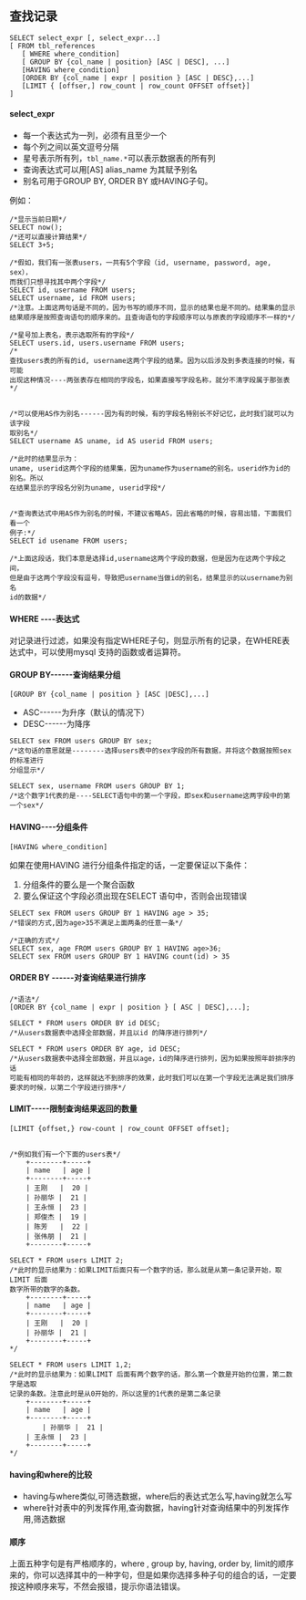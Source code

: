 ## 查找记录

```mysql
SELECT select_expr [, select_expr...] 
[ FROM tbl_references
   [ WHERE where_condition]
   [ GROUP BY {col_name | position} [ASC | DESC], ...]
   [HAVING where_condition]
   [ORDER BY {col_name | expr | position } [ASC | DESC},...]
   [LIMIT { [offser,] row_count | row_count OFFSET offset}]
]
```


#### select_expr

* 每一个表达式为一列，必须有且至少一个
* 每个列之间以英文逗号分隔
* 星号表示所有列，`tbl_name.*`可以表示数据表的所有列
* 查询表达式可以用[AS] alias_name 为其赋予别名
* 别名可用于GROUP BY, ORDER BY 或HAVING子句。

例如：

```mysql
/*显示当前日期*/
SELECT now();
/*还可以直接计算结果*/
SELECT 3+5;

/*假如，我们有一张表users，一共有5个字段（id, username, password, age, sex），
而我们只想寻找其中两个字段*/
SELECT id, username FROM users;
SELECT username, id FROM users;
/*注意。上面这两句话是不同的，因为书写的顺序不同，显示的结果也是不同的。结果集的显示
结果顺序是按照查询语句的顺序来的。且查询语句的字段顺序可以与原表的字段顺序不一样的*/

/*星号加上表名，表示选取所有的字段*/
SELECT users.id, users.username FROM users;
/*
查找users表的所有的id, username这两个字段的结果。因为以后涉及到多表连接的时候，有可能
出现这种情况----两张表存在相同的字段名，如果直接写字段名称，就分不清字段属于那张表
*/


/*可以使用AS作为别名------因为有的时候，有的字段名特别长不好记忆，此时我们就可以为该字段
取别名*/
SELECT username AS uname, id AS userid FROM users;

/*此时的结果显示为：
uname, userid这两个字段的结果集，因为uname作为username的别名，userid作为id的别名。所以
在结果显示的字段名分别为uname, userid字段*/


/*查询表达式中用AS作为别名的时候，不建议省略AS，因此省略的时候，容易出错，下面我们看一个
例子:*/
SELECT id usename FROM users;

/*上面这段话，我们本意是选择id,username这两个字段的数据，但是因为在这两个字段之间，
但是由于这两个字段没有逗号，导致把username当做id的别名，结果显示的以username为别名
id的数据*/

```


#### WHERE ----表达式

对记录进行过滤，如果没有指定WHERE子句，则显示所有的记录，在WHERE表达式中，可以使用mysql
支持的函数或者运算符。



#### GROUP BY------查询结果分组

```mysql
[GROUP BY {col_name | position } [ASC |DESC],...]
```

* ASC------为升序（默认的情况下）
* DESC------为降序

```mysql
SELECT sex FROM users GROUP BY sex;
/*这句话的意思就是--------选择users表中的sex字段的所有数据，并将这个数据按照sex的标准进行
分组显示*/

SELECT sex, username FROM users GROUP BY 1;
/*这个数字1代表的是----SELECT语句中的第一个字段，即sex和username这两字段中的第一个sex*/

```

#### HAVING----分组条件

```mysql
[HAVING where_condition]
```

如果在使用HAVING 进行分组条件指定的话，一定要保证以下条件：

1. 分组条件的要么是一个聚合函数
2. 要么保证这个字段必须出现在SELECT 语句中，否则会出现错误


```mysql
SELECT sex FROM users GROUP BY 1 HAVING age > 35;
/*错误的方式,因为age>35不满足上面两条的任意一条*/

/*正确的方式*/
SELECT sex, age FROM users GROUP BY 1 HAVING age>36;
SELECT sex FROM users GROUP BY 1 HAVING count(id) > 35
```


#### ORDER BY ------对查询结果进行排序

```mysql
/*语法*/
[ORDER BY {col_name | expr | position } [ ASC | DESC],...];

SELECT * FROM users ORDER BY id DESC;
/*从users数据表中选择全部数据，并且以id 的降序进行排列*/

SELECT * FROM users ORDER BY age, id DESC;
/*从users数据表中选择全部数据，并且以age，id的降序进行排列，因为如果按照年龄排序的话
可能有相同的年龄的，这样就达不到排序的效果，此时我们可以在第一个字段无法满足我们排序
要求的时候，以第二个字段进行排序*/
```

#### LIMIT-----限制查询结果返回的数量

```mysql
[LIMIT {offset,} row-count | row_count OFFSET offset];


/*例如我们有一个下面的users表*/
	+--------+-----+
	| name   | age |
	+--------+-----+
	| 王刚   |  20 |
	| 孙丽华 |  21 |
	| 王永恒 |  23 |
	| 郑俊杰 |  19 |
	| 陈芳   |  22 |
	| 张伟朋 |  21 |
	+--------+-----+

SELECT * FROM users LIMIT 2;
/*此时的显示结果为：如果LIMIT后面只有一个数字的话，那么就是从第一条记录开始，取LIMIT 后面
数字所带的数字的条数。
	+--------+-----+
	| name   | age |
	+--------+-----+
	| 王刚   |  20 |
	| 孙丽华 |  21 |
	+--------+-----+
*/

SELECT * FROM users LIMIT 1,2;
/*此时的显示结果为：如果LIMIT 后面有两个数字的话，那么第一个数是开始的位置，第二数字是选取
记录的条数。注意此时是从0开始的，所以这里的1代表的是第二条记录
	+--------+-----+
	| name   | age |
	+--------+-----+
        | 孙丽华 |  21 |
	| 王永恒 |  23 |
	+--------+-----+
*/
```


#### having和where的比较

* having与where类似,可筛选数据，where后的表达式怎么写,having就怎么写
* where针对表中的列发挥作用,查询数据，having针对查询结果中的列发挥作用,筛选数据



#### 顺序

上面五种字句是有严格顺序的，where , group by, having, order by, limit的顺序来的，你可以选择其中的一种字句，但是如果你选择多种子句的组合的话，一定要按这种顺序来写，不然会报错，提示你语法错误。
